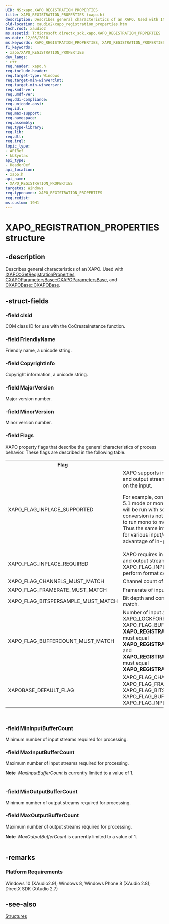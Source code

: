 ```yaml
---
UID: NS:xapo.XAPO_REGISTRATION_PROPERTIES
title: XAPO_REGISTRATION_PROPERTIES (xapo.h)
description: Describes general characteristics of an XAPO. Used with IXAPO::GetRegistrationProperties, CXAPOParametersBase::CXAPOParametersBase, and CXAPOBase::CXAPOBase.
old-location: xaudio2\xapo_registration_properties.htm
tech.root: xaudio2
ms.assetid: T:Microsoft.directx_sdk.xapo.XAPO_REGISTRATION_PROPERTIES
ms.date: 12/05/2018
ms.keywords: XAPO_REGISTRATION_PROPERTIES, XAPO_REGISTRATION_PROPERTIES structure [XAudio2 Audio Mixing APIs], xapo/XAPO_REGISTRATION_PROPERTIES, xaudio2.xapo_registration_properties
f1_keywords:
- xapo/XAPO_REGISTRATION_PROPERTIES
dev_langs:
- c++
req.header: xapo.h
req.include-header: 
req.target-type: Windows
req.target-min-winverclnt: 
req.target-min-winversvr: 
req.kmdf-ver: 
req.umdf-ver: 
req.ddi-compliance: 
req.unicode-ansi: 
req.idl: 
req.max-support: 
req.namespace: 
req.assembly: 
req.type-library: 
req.lib: 
req.dll: 
req.irql: 
topic_type:
- APIRef
- kbSyntax
api_type:
- HeaderDef
api_location:
- xapo.h
api_name:
- XAPO_REGISTRATION_PROPERTIES
targetos: Windows
req.typenames: XAPO_REGISTRATION_PROPERTIES
req.redist: 
ms.custom: 19H1
---
```


# XAPO_REGISTRATION_PROPERTIES structure


## -description


Describes general characteristics of an XAPO. Used with 
	 <a href="https://docs.microsoft.com/windows/desktop/api/xapo/nf-xapo-ixapo-getregistrationproperties">IXAPO::GetRegistrationProperties</a>, <a href="https://docs.microsoft.com/windows/desktop/api/xapobase/nf-xapobase-cxapoparametersbase-cxapoparametersbase">CXAPOParametersBase::CXAPOParametersBase</a>, and 
	 <a href="https://docs.microsoft.com/windows/desktop/api/xapobase/nf-xapobase-cxapobase-cxapobase">CXAPOBase::CXAPOBase</a>. 


## -struct-fields




### -field clsid

COM class ID for use with the CoCreateInstance function.


### -field FriendlyName

Friendly name, a unicode string.


### -field CopyrightInfo

Copyright information, a unicode string.


### -field MajorVersion

Major version number.


### -field MinorVersion

Minor version number.


### -field Flags

XAPO property flags that describe the general characteristics of process behavior. These flags are described in the following table. 
	 

<table>
<tr>
<th>Flag</th>
<th>Description</th>
</tr>
<tr>
<td>XAPO_FLAG_INPLACE_SUPPORTED</td>
<td>
XAPO supports in-place processing: the input stream buffer and output stream buffer 
            can be the same buffer depending on the input.

For example, consider an effect which may be ran in stereo to 5.1 mode or
            mono to mono mode.  When set to stereo to 5.1, it will be run with separate
            input and output buffers as format conversion is not permitted in-place.
            However, if configured to run mono to mono, the same XAPO can be run
            in-place.  Thus the same implementation may be conveniently reused
            for various input/output configurations, while taking advantage of
            in-place processing when possible.

</td>
</tr>
<tr>
<td>XAPO_FLAG_INPLACE_REQUIRED</td>
<td>XAPO requires in-place processing: the input stream buffer and output stream buffer must 
            be the same buffer.  When the XAPO_FLAG_INPLACE_REQUIRED is used the XAPO cannot perform 
            format conversions.</td>
</tr>
<tr>
<td>XAPO_FLAG_CHANNELS_MUST_MATCH</td>
<td>Channel count of the input and output streams must match.</td>
</tr>
<tr>
<td>XAPO_FLAG_FRAMERATE_MUST_MATCH</td>
<td>Framerate of input and output streams must match.</td>
</tr>
<tr>
<td>XAPO_FLAG_BITSPERSAMPLE_MUST_MATCH</td>
<td>Bit depth and container size of input and output streams must match.</td>
</tr>
<tr>
<td>XAPO_FLAG_BUFFERCOUNT_MUST_MATCH</td>
<td>Number of input and output buffers must match, applies to 
     			<a href="/windows/win32/api/xapo/ns-xapo-xapo_lockforprocess_parameters">XAPO_LOCKFORPROCESS_BUFFER_PARAMETERS</a>. When the XAPO_FLAG_BUFFERCOUNT_MUST_MATCH flag is set
            <b>XAPO_REGISTRATION_PROPERTIES</b>.<b>MinInputBufferCount</b> must equal
            <b>XAPO_REGISTRATION_PROPERTIES</b>.<b>MinOutputBufferCount</b> and
            <b>XAPO_REGISTRATION_PROPERTIES</b>.<b>MaxInputBufferCount</b> must equal
            <b>XAPO_REGISTRATION_PROPERTIES</b>.<b>MaxOutputBufferCount</b>.
				</td>
</tr>
<tr>
<td>XAPOBASE_DEFAULT_FLAG</td>
<td>XAPO_FLAG_CHANNELS_MUST_MATCH | XAPO_FLAG_FRAMERATE_MUST_MATCH | 
            XAPO_FLAG_BITSPERSAMPLE_MUST_MATCH | XAPO_FLAG_BUFFERCOUNT_MUST_MATCH | XAPO_FLAG_INPLACE_SUPPORTED
            </td>
</tr>
</table>
 


### -field MinInputBufferCount

Minimum number of input streams required for processing.


### -field MaxInputBufferCount

Maximum number of input streams required for processing.

<div class="alert"><b>Note</b>  <i>MaxInputBufferCount</i> is currently limited to a value of 1.</div>
<div> </div>

### -field MinOutputBufferCount

Minimum number of output streams required for processing.


### -field MaxOutputBufferCount

Maximum number of output streams required for processing. 

<div class="alert"><b>Note</b>  <i>MaxOutputBufferCount</i> is currently limited to a value of 1.</div>
<div> </div>

## -remarks



<h3><a id="Platform_Requirements"></a><a id="platform_requirements"></a><a id="PLATFORM_REQUIREMENTS"></a>Platform Requirements</h3>
Windows 10 (XAudio2.9); 
            Windows 8, Windows Phone 8 (XAudio 2.8); DirectX SDK (XAudio 2.7)




## -see-also




<a href="https://docs.microsoft.com/windows/desktop/xaudio2/structures">Structures</a>
 

 

